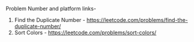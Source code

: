 Problem Number and platform links-
1. Find the Duplicate Number - https://leetcode.com/problems/find-the-duplicate-number/ 
2. Sort Colors - https://leetcode.com/problems/sort-colors/